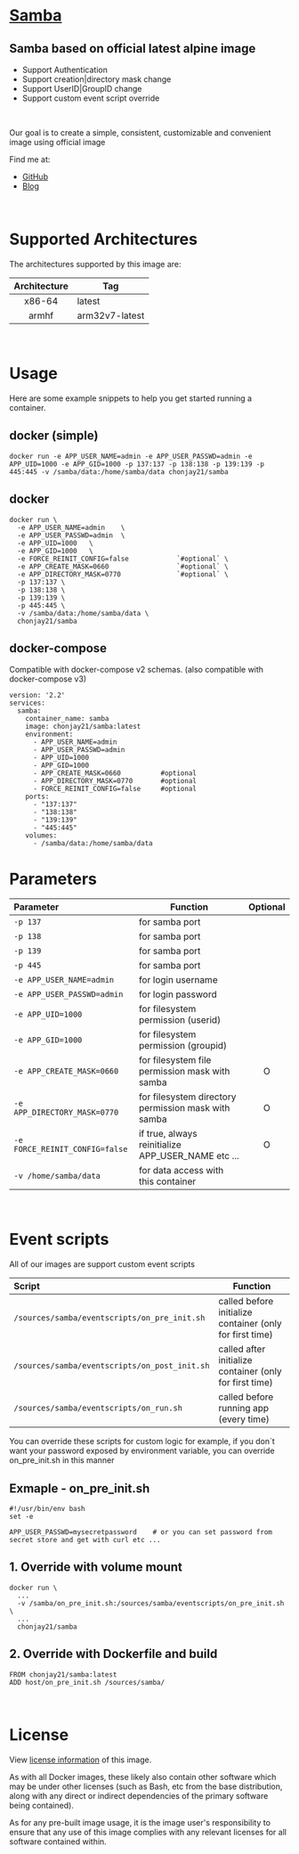 # [**Samba**](https://github.com/chonjay21/docker-samba)
## Samba based on official latest alpine image
* Support Authentication
* Support creation|directory mask change
* Support UserID|GroupID change
* Support custom event script override

<br />

Our goal is to create a simple, consistent, customizable and convenient image using official image

Find me at:
* [GitHub](https://github.com/chonjay21)
* [Blog](https://chonjay.tistory.com/)

<br />

# Supported Architectures

The architectures supported by this image are:

| Architecture | Tag |
| :----: | --- |
| x86-64 | latest |
| armhf | arm32v7-latest |

<br />

# Usage

Here are some example snippets to help you get started running a container.

## docker (simple)

```
docker run -e APP_USER_NAME=admin -e APP_USER_PASSWD=admin -e APP_UID=1000 -e APP_GID=1000 -p 137:137 -p 138:138 -p 139:139 -p 445:445 -v /samba/data:/home/samba/data chonjay21/samba
```

## docker

```
docker run \
  -e APP_USER_NAME=admin	\
  -e APP_USER_PASSWD=admin	\
  -e APP_UID=1000	\
  -e APP_GID=1000	\
  -e FORCE_REINIT_CONFIG=false            `#optional` \
  -e APP_CREATE_MASK=0660                 `#optional` \
  -e APP_DIRECTORY_MASK=0770              `#optional` \
  -p 137:137 \
  -p 138:138 \
  -p 139:139 \
  -p 445:445 \
  -v /samba/data:/home/samba/data \
  chonjay21/samba
```


## docker-compose

Compatible with docker-compose v2 schemas. (also compatible with docker-compose v3)

```
version: '2.2'
services:
  samba:
    container_name: samba
    image: chonjay21/samba:latest
    environment:
      - APP_USER_NAME=admin
      - APP_USER_PASSWD=admin
      - APP_UID=1000
      - APP_GID=1000
      - APP_CREATE_MASK=0660          #optional
      - APP_DIRECTORY_MASK=0770       #optional
      - FORCE_REINIT_CONFIG=false     #optional
    ports:
      - "137:137"
      - "138:138"
      - "139:139"
      - "445:445"
    volumes:
      - /samba/data:/home/samba/data
```

# Parameters

| Parameter | Function | Optional |
| :---- | --- | :---: |
| `-p 137` | for samba port |  |
| `-p 138` | for samba port |  |
| `-p 139` | for samba port |  |
| `-p 445` | for samba port |  |
| `-e APP_USER_NAME=admin` | for login username |  |
| `-e APP_USER_PASSWD=admin` | for login password |  |
| `-e APP_UID=1000` | for filesystem permission (userid)  |  |
| `-e APP_GID=1000` | for filesystem permission (groupid)  |  |
| `-e APP_CREATE_MASK=0660` | for filesystem file permission mask with samba  | O |
| `-e APP_DIRECTORY_MASK=0770` | for filesystem directory permission mask with samba  | O |
| `-e FORCE_REINIT_CONFIG=false` | if true, always reinitialize APP_USER_NAME etc ...  | O |
| `-v /home/samba/data` | for data access with this container |  |

<br />

# Event scripts

All of our images are support custom event scripts

| Script | Function |
| :---- | --- |
| `/sources/samba/eventscripts/on_pre_init.sh` | called before initialize container (only for first time) |
| `/sources/samba/eventscripts/on_post_init.sh` | called after initialize container (only for first time) |
| `/sources/samba/eventscripts/on_run.sh` | called before running app (every time) |

You can override these scripts for custom logic
for example, if you don`t want your password exposed by environment variable, you can override on_pre_init.sh in this manner

## Exmaple - on_pre_init.sh
```
#!/usr/bin/env bash
set -e

APP_USER_PASSWD=mysecretpassword    # or you can set password from secret store and get with curl etc ...
```

## 1. Override with volume mount
```
docker run \
  ...
  -v /samba/on_pre_init.sh:/sources/samba/eventscripts/on_pre_init.sh \
  ...
  chonjay21/samba
```

## 2. Override with Dockerfile and build
```
FROM chonjay21/samba:latest
ADD host/on_pre_init.sh /sources/samba/
```

<br />

# License

View [license information](https://github.com/chonjay21/docker-samba/LICENSE) of this image.

As with all Docker images, these likely also contain other software which may be under other licenses (such as Bash, etc from the base distribution, along with any direct or indirect dependencies of the primary software being contained).

As for any pre-built image usage, it is the image user's responsibility to ensure that any use of this image complies with any relevant licenses for all software contained within.